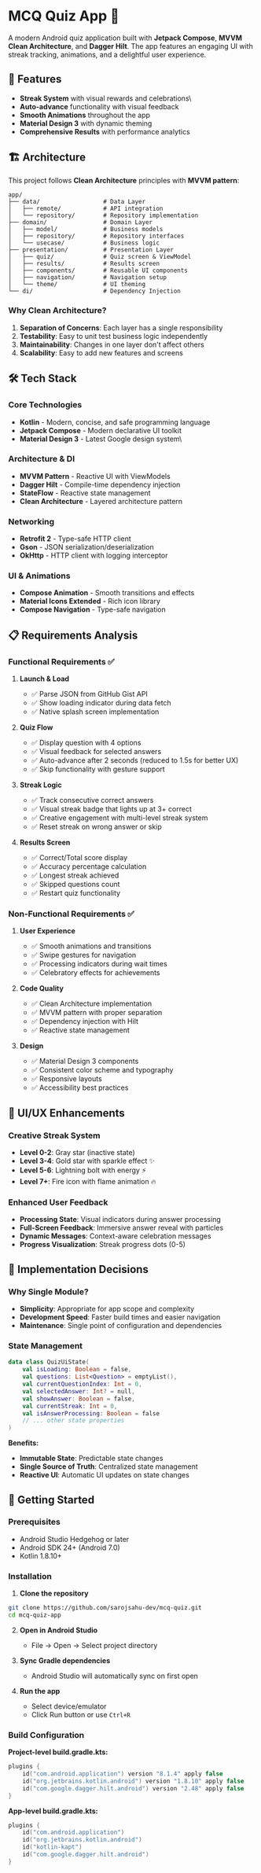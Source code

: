 # MCQ Quiz App 📱

A modern Android quiz application built with **Jetpack Compose**, **MVVM Clean Architecture**, and **Dagger Hilt**. The app features an engaging UI with streak tracking, animations, and a delightful user experience.

## 🎯 Features


- **Streak System** with visual rewards and celebrations\
- **Auto-advance** functionality with visual feedback
- **Smooth Animations** throughout the app
- **Material Design 3** with dynamic theming
- **Comprehensive Results** with performance analytics

## 🏗️ Architecture

This project follows **Clean Architecture** principles with **MVVM pattern**:

```
app/
├── data/                  # Data Layer
│   ├── remote/            # API integration
│   └── repository/        # Repository implementation
├── domain/                # Domain Layer
│   ├── model/             # Business models
│   ├── repository/        # Repository interfaces
│   └── usecase/           # Business logic
├── presentation/          # Presentation Layer
│   ├── quiz/              # Quiz screen & ViewModel
│   ├── results/           # Results screen
│   ├── components/        # Reusable UI components
│   ├── navigation/        # Navigation setup
│   └── theme/             # UI theming
└── di/                    # Dependency Injection
```

### Why Clean Architecture?

1. **Separation of Concerns**: Each layer has a single responsibility
2. **Testability**: Easy to unit test business logic independently
3. **Maintainability**: Changes in one layer don't affect others
4. **Scalability**: Easy to add new features and screens

## 🛠️ Tech Stack

### Core Technologies
- **Kotlin** - Modern, concise, and safe programming language
- **Jetpack Compose** - Modern declarative UI toolkit
- **Material Design 3** - Latest Google design system\

### Architecture & DI
- **MVVM Pattern** - Reactive UI with ViewModels
- **Dagger Hilt** - Compile-time dependency injection
- **StateFlow** - Reactive state management
- **Clean Architecture** - Layered architecture pattern

### Networking
- **Retrofit 2** - Type-safe HTTP client
- **Gson** - JSON serialization/deserialization
- **OkHttp** - HTTP client with logging interceptor

### UI & Animations
- **Compose Animation** - Smooth transitions and effects
- **Material Icons Extended** - Rich icon library
- **Compose Navigation** - Type-safe navigation

## 📋 Requirements Analysis

### Functional Requirements ✅

1. **Launch & Load**
   - ✅ Parse JSON from GitHub Gist API
   - ✅ Show loading indicator during data fetch
   - ✅ Native splash screen implementation

2. **Quiz Flow**
   - ✅ Display question with 4 options
   - ✅ Visual feedback for selected answers
   - ✅ Auto-advance after 2 seconds (reduced to 1.5s for better UX)
   - ✅ Skip functionality with gesture support

3. **Streak Logic**
   - ✅ Track consecutive correct answers
   - ✅ Visual streak badge that lights up at 3+ correct
   - ✅ Creative engagement with multi-level streak system
   - ✅ Reset streak on wrong answer or skip

4. **Results Screen**
   - ✅ Correct/Total score display
   - ✅ Accuracy percentage calculation
   - ✅ Longest streak achieved
   - ✅ Skipped questions count
   - ✅ Restart quiz functionality

### Non-Functional Requirements ✅

1. **User Experience**
   - ✅ Smooth animations and transitions
   - ✅ Swipe gestures for navigation
   - ✅ Processing indicators during wait times
   - ✅ Celebratory effects for achievements

2. **Code Quality**
   - ✅ Clean Architecture implementation
   - ✅ MVVM pattern with proper separation
   - ✅ Dependency injection with Hilt
   - ✅ Reactive state management

3. **Design**
   - ✅ Material Design 3 components
   - ✅ Consistent color scheme and typography
   - ✅ Responsive layouts
   - ✅ Accessibility best practices

## 🎨 UI/UX Enhancements

### Creative Streak System
- **Level 0-2**: Gray star (inactive state)
- **Level 3-4**: Gold star with sparkle effect ✨
- **Level 5-6**: Lightning bolt with energy ⚡
- **Level 7+**: Fire icon with flame animation 🔥

### Enhanced User Feedback
- **Processing State**: Visual indicators during answer processing
- **Full-Screen Feedback**: Immersive answer reveal with particles
- **Dynamic Messages**: Context-aware celebration messages
- **Progress Visualization**: Streak progress dots (0-5)

## 🔧 Implementation Decisions

### Why Single Module?
- **Simplicity**: Appropriate for app scope and complexity
- **Development Speed**: Faster build times and easier navigation
- **Maintenance**: Single point of configuration and dependencies


### State Management
```kotlin
data class QuizUiState(
    val isLoading: Boolean = false,
    val questions: List<Question> = emptyList(),
    val currentQuestionIndex: Int = 0,
    val selectedAnswer: Int? = null,
    val showAnswer: Boolean = false,
    val currentStreak: Int = 0,
    val isAnswerProcessing: Boolean = false
    // ... other state properties
)
```

**Benefits:**
- **Immutable State**: Predictable state changes
- **Single Source of Truth**: Centralized state management
- **Reactive UI**: Automatic UI updates on state changes

## 🚀 Getting Started

### Prerequisites
- Android Studio Hedgehog or later
- Android SDK 24+ (Android 7.0)
- Kotlin 1.8.10+

### Installation

1. **Clone the repository**
```bash
git clone https://github.com/sarojsahu-dev/mcq-quiz.git
cd mcq-quiz-app
```

2. **Open in Android Studio**
   - File → Open → Select project directory

3. **Sync Gradle dependencies**
   - Android Studio will automatically sync on first open

4. **Run the app**
   - Select device/emulator
   - Click Run button or use `Ctrl+R`

### Build Configuration

**Project-level build.gradle.kts:**
```kotlin
plugins {
    id("com.android.application") version "8.1.4" apply false
    id("org.jetbrains.kotlin.android") version "1.8.10" apply false
    id("com.google.dagger.hilt.android") version "2.48" apply false
}
```

**App-level build.gradle.kts:**
```kotlin
plugins {
    id("com.android.application")
    id("org.jetbrains.kotlin.android")
    id("kotlin-kapt")
    id("com.google.dagger.hilt.android")
}
```
